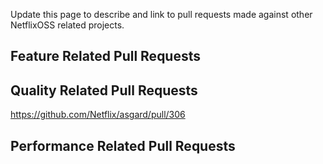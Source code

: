 Update this page to describe and link to pull requests made against other NetflixOSS related projects.

## Feature Related Pull Requests


## Quality Related Pull Requests

https://github.com/Netflix/asgard/pull/306

## Performance Related Pull Requests
